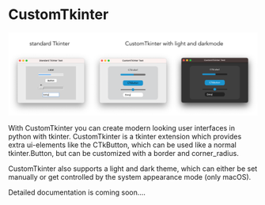 # CustomTkinter
![](documentation_images/customtkinter_comparison.png)

With CustomTkinter you can create modern looking user
interfaces in python with tkinter. CustomTkinter is a
tkinter extension which provides extra ui-elements like 
the CTkButton, which can be used like a normal tkinter.Button,
but can be customized with a border and corner_radius.

CustomTkinter also supports a light and dark theme,
which can either be set manually or get controlled by
the system appearance mode (only macOS).

Detailed documentation is coming soon....
